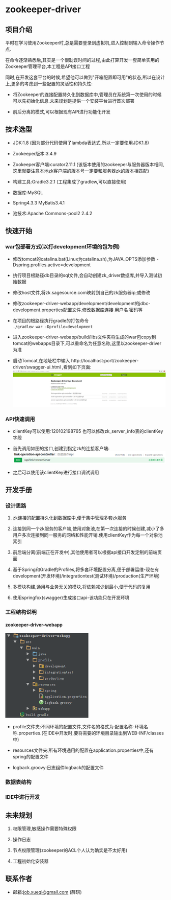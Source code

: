 # zookeeper-driver
## 项目介绍
平时在学习使用Zookeeper时,总是需要登录到虚拟机,进入控制到输入命令操作节点.
    
在命令逐渐熟悉后,其实是一个很耽误时间的过程,由此打算开发一套简单实用的Zookeeper管理平台,本工程是API接口工程
    
同时,在开发这套平台的时候,希望他可以做到"开箱配置即可用"的状态,所以在设计上,更多的考虑到一些配置的灵活性和持久性:
    
- 将Zookeeper的连接配置持久化到数据库中,管理员在系统第一次使用的时候可以先初始化信息.未来规划是提供一个安装平台进行首次部署

- 前后分离的模式,可以根据现有API进行功能化开发
        
## 技术选型
- JDK:1.8 (因为部分代码使用了lambda表达式,所以一定要使用JDK1.8)

- Zookeeper版本:3.4.9

- Zookeeper客户端:curator2.11.1 (该版本使用的zookeeper与服务器版本相同,这里就要注意本地zk客户端的版本号一定要和服务器zk的版本相匹配)

- 构建工具:Gradle3.2.1 (工程集成了gradlew,可以直接使用)

- 数据库:MySQL

- Spring4.3.3 MyBatis3.4.1 

- 池技术:Apache Commons-pool2 2.4.2 

## 快速开始
### war包部署方式(以打development环境的包为例)
- 修改tomcat的catalina.bat(Linux为catalina.sh),为JAVA_OPTS添加参数 -Dspring.profiles.active=development

- 执行项目根路径db目录的sql文件,会自动创建zk_driver数据库,并导入测试初始数据

- 修改host文件,将zk.sagesource.com映射到自己的zk服务器ip;或修改

- 修改zookeeper-driver-webapp/development/development的jdbc-development.properties配置文件.修改数据库连接 用户名 密码等

- 在项目的根路径执行gradle的打包命令  
    `./gradlew war -Dprofile=development`
    
- 进入zookeeper-driver-webapp/build/libs文件夹将生成的war包copy到tomcat的webapps目录下,可以重命名为任意名称,这里以zookeeper-driver为准

- 启动Tomcat,在地址栏中输入 http://localhost:port/zookeeper-driver/swagger-ui.html ,看到如下页面:
![image](./doc/img/index_swagger.png)

### API快速调用
- clientKey可以使用:120102198765 也可以修改zk_server_info表的clientKey字段

- 首先调用如图的接口,创建到指定zk的连接客户端:
![img](./doc/img/link_to_zk.png)

- 之后可以使用该clientKey进行接口调试调用

## 开发手册
### 设计思路
1. zk连接的配置持久化到数据库中,便于集中管理多套zk服务

2. 连接到同一个zk服务的客户端,使用对象池,在第一次连接的时候创建,减小了多用户多次连接到同一服务的网络和性能开销.使用clientKey作为每一个对象池索引

3. 前后端分离(前端正在开发中),其他使用者可以根据api接口开发定制的前端页面

4. 基于Spring和Gradle的Profiles,将多套环境配置分离,便于部署运维-现在有development(开发环境)/integrationtest(测试环境)/production(生产环境)

5. 多模块构建,通用与业务无关的模块,将依赖减少到最小,便于代码的复用

6. 使用springfox(swagger)生成接口api-该功能只在开发环境

### 工程结构说明
#### zookeeper-driver-webapp
![img](./doc/img/project_webapp.png)

- profile文件夹:不同环境的配置文件,文件名的格式为:配置名称-环境名称.properties.(在IDE中开发时,要将需要的环境目录输出到WEB-INF/classes中)

- resources文件夹:所有环境通用的配置在application.properties中,还有spring的配置文件

- logback.groovy:日志组件logback的配置文件

### 数据表结构

### IDE中进行开发

## 未来规划
1. 权限管理,敏感操作需要特殊权限

2. 操作日志

3. 节点权限管理(zookeeper的ACL个人认为确实是不太好用)

4. 工程初始化安装器

## 联系作者
- 邮箱:job.xueqi@gmail.com (薛琪)
